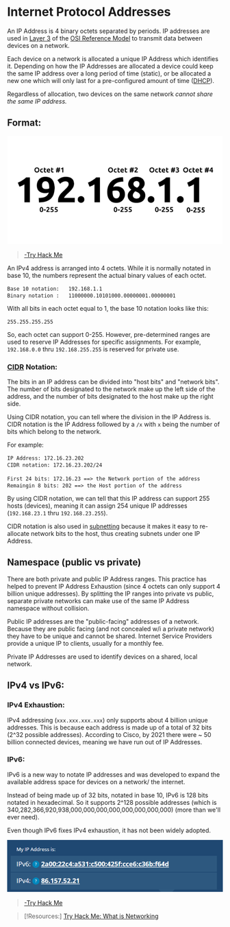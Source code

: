 
# Internet Protocol Addresses
An IP Address is 4 binary octets separated by periods. IP addresses are used in [Layer 3](/networking/OSI/network-layer.md) of the [OSI Reference Model](/networking/OSI/OSI-reference-model.md) to transmit data between devices on a network.

Each device on a network is allocated a unique IP Address which identifies it. Depending on how the IP Addresses are allocated a device could keep the same IP address over a long period of time (static), or be allocated a new one which will only last for a pre-configured amount of time ([DHCP](/networking/protocols/DHCP.md)).

Regardless of allocation, two devices on the same network *cannot share the same IP address.*

## Format:
![](/networking/networking-pics/IP-addresses-1.png)
>	[-Try Hack Me](https://tryhackme.com/room/whatisnetworking)

An IPv4 address is arranged into 4 octets. While it is normally notated in base 10, the numbers represent the actual binary values of each octet.
```
Base 10 notation:   192.168.1.1
Binary notation :   11000000.10101000.00000001.00000001
```
With all bits in each octet equal to 1, the base 10 notation looks like this:
```
255.255.255.255
```
So, each octet can support 0-255. However, pre-determined ranges are used to reserve IP Addresses for specific assignments. For example, `192.168.0.0` thru `192.168.255.255` is reserved for private use.

### [CIDR](/networking/routing/CIDR.md) Notation:
The bits in an IP address can be divided into "host bits" and "network bits". The number of bits designated to the network make up the left side of the address, and the number of bits designated to the host make up the right side.

Using CIDR notation, you can tell where the division in the IP Address is. CIDR notation is the IP Address followed by a `/x` with `x` being the number of bits which belong to the network.

For example:
```
IP Address: 172.16.23.202
CIDR notation: 172.16.23.202/24

First 24 bits: 172.16.23 ==> the Network portion of the address
Remaingin 8 bits: 202 ==> the Host portion of the address
```
By using CIDR notation, we can tell that this IP address can support 255 hosts (devices), meaning it can assign 254 unique IP addresses (`192.168.23.1` thru `192.168.23.255`).

CIDR notation is also used in [subnetting](/nested-repos/PNPT-study-guide/practical-ethical-hacking/networking/subnetting.md) because it makes it easy to re-allocate network bits to the host, thus creating subnets under one IP Address.

## Namespace (public vs private)
There are both private and public IP Address ranges. This practice has helped to prevent IP Address Exhaustion (since 4 octets can only support 4 billion unique addresses). By splitting the IP ranges into private vs public, separate private networks can make use of the same IP Address namespace without collision.

Public IP addresses are the "public-facing" addresses of a network. Because they are public facing (and not concealed w/i a private network) they have to be unique and cannot be shared. Internet Service Providers provide a unique IP to clients, usually for a monthly fee.

Private IP Addresses are used to identify devices on a shared, local network.

## IPv4 vs IPv6:
### IPv4 Exhaustion:
IPv4 addressing (`xxx.xxx.xxx.xxx`) only supports about 4 billion unique addresses. This is because each address is made up of a total of 32 bits (2^32 possible addresses). According to Cisco, by 2021 there were ~ 50 billion connected devices, meaning we have run out of IP Addresses.

### IPv6:
IPv6 is a new way to notate IP addresses and was developed to expand the available address space for devices on a network/ the internet.

Instead of being made up of 32 bits, notated in base 10, IPv6 is 128 bits notated in hexadecimal. So it supports 2^128 possible addresses (which is 340,282,366,920,938,000,000,000,000,000,000,000,000) (more than we'll ever need).

Even though IPv6 fixes IPv4 exhaustion, it has not been widely adopted.

![](/networking/networking-pics/IP-addresses-2.png)
>	[-Try Hack Me](https://tryhackme.com/room/whatisnetworking)

> [!Resources:]
> [Try Hack Me: What is Networking](https://tryhackme.com/room/whatisnetworking)

